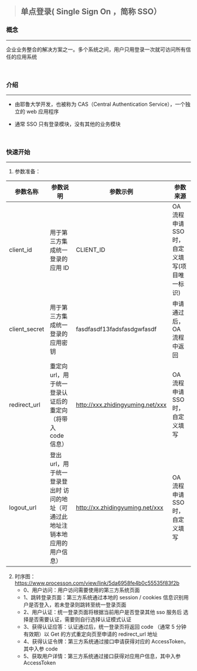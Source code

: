> ## 单点登录( Single Sign On ，简称 SSO）

### 概念

---

企业业务整合的解决方案之一。多个系统之间，用户只用登录一次就可访问所有信任的应用系统

  <br/>

### 介绍

---

- 由耶鲁大学开发，也被称为 CAS（Central Authentication Service），一个独立的 web 应用程序

- 通常 SSO 只有登录模块，没有其他的业务模块

  <br/>

### 快速开始

---

1. 参数准备：

| 参数名称      | 参数说明                                                                      | 参数示例                         | 参数来源                                     |
| ------------- | ----------------------------------------------------------------------------- | -------------------------------- | -------------------------------------------- |
| client_id     | 用于第三方集成统一登录的应用 ID                                               | CLIENT_ID                        | OA 流程申请 SSO 时，自定义填写(项目唯一标识) |
| client_secret | 用于第三方集成统一登录的应用密钥                                              | fasdfasdf13fadsfasdgwfasdf       | 申请通过后，OA 流程中返回                    |
| redirect_url  | 重定向 url，用于统一登录认证后的重定向（将带入 code 信息）                    | http://xxx.zhidingyuming.net/xxx | OA 流程申请 SSO 时，自定义填写               |
| logout_url    | 登出 url，用于统一登录登出时 访问的地址（可通过此地址注销本地应用的用户信息） | http://xx.zhidingyuming.net/xxx  | OA 流程申请 SSO 时，自定义填写               |

2. 时序图：https://www.processon.com/view/link/5da6958fe4b0c55535f83f2b
   - 0、用户访问：用户访问需要使用的第三方系统页面
   - 1、跳转登录页面：第三方系统通过本地的 session / cookies 信息识别用户是否登入，若未登录则跳转至统一登录页面
   - 2、用户认证：统一登录页面将根据当前用户是否登录其他 sso 服务后 选择是否需要认证，需要则自行选择认证模式认证
   - 3、获得认证应答：认证通过后，统一登录页将返回 code （通常 5 分钟有效期）以 Get 的方式重定向页至申请的 redirect_url 地址
   - 4、获得认证令牌：第三方系统通过接口申请获得对应的 AccessToken，其中入参 code
   - 5、获取用户详情：第三方系统通过接口获得对应用户信息，其中入参 AccessToken
